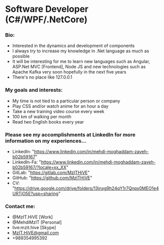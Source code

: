# Software Developer (C#/WPF/.NetCore)

### Bio:
* Interested in the dynamics and development of components
* I always try to increase my knowledge in .Net language as much as possible
* It will be interesting for me to learn new languages such as Angular, ASP.Net MVC [Frontend], Node JS and new technologies such as Apache Kafka very soon hopefully in the next five years
* There's no place like 127.0.0.1

### My goals and interests:
* My time is not tied to a particular person or company
* Play CSS and/or watch anime for an hour a day
* Take a new training video course every week
* 100 km of walking per month
* Read two English books every year

### Please see my accomplishments at LinkedIn for more information on my experiences...
* LinkedIn: "https://www.linkedin.com/in/mehdi-moghaddam-zaveh-b02b59167"
* LinkedIn-Fa: "https://www.linkedin.com/in/mehdi-moghaddam-zaveh-b02b59167/?locale=xx_XX"
* GitLab: "https://gitlab.com/MzITHiVE"
* GitHub: "https://github.com/MzITHiVE"
* CV: "https://drive.google.com/drive/folders/13jnxg9h24qY1r7Qnpx0MEO1e4URTjO5E?usp=sharing"

### Contact me:
* @MzIT.HiVE [Work]
* @MehdiMzIT [Personal]
* live:mzit.hive [Skype]
* MzIT.HiVE@gmail.com
* +989354995392 
